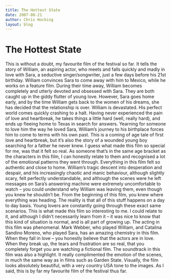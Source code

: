 ```yaml
---
title: The Hottest State
date: 2007-08-21
author: Chris Hocking
layout: blog
---
```

# The Hottest State

This is without a doubt, my favourite film of the festival so far. It tells the story of William, an aspiring actor, who meets and falls quickly and madly in love with Sara, a seductive singer/songwriter, just a few days before his 21st birthday. William convinces Sara to come away with him to Mexico, while he works on a feature film. During their time away, William becomes completely and utterly devoted and obsessed with Sara. They are both caught up in the giddy flutter of young love. However, Sara goes home early, and by the time William gets back to the women of his dreams, she has decided that the relationship is over. William is devastated. His perfect world comes quickly crashing to a halt. Having never experienced the pain of love and heartbreak, he takes things a little hard (well, really hard), and ends up fleeing home to Texas in search for answers. Yearning for someone to love him the way he loved Sara, William’s journey to his birthplace forces him to come to terms with his own past. This is a coming of age tale of first love and heartbreak, but it’s also the story of a wounded young boy searching for a father he never knew. I guess what made this film so special for me, was that it felt so real. As someone that’s in the same age bracket as the characters in this film, I can honestly relate to them and recognised a lot of the emotional patterns they went through. Everything in this film felt so authentic and close to home. William’s tragic descent into desperation and despair, and his increasingly chaotic and manic behaviour, although slightly scary, felt perfectly understandable, and although the scenes were he left messages on Sara’s answering machine were extremely uncomfortable to watch – you could understand why William was leaving them, even though you knew he shouldn’t be. From the beginning of this film, you knew where everything was heading. The reality is that all of this stuff happens on a day to day basis. Young lovers are constantly going through these exact same scenarios. This is what made this film so interesting to me. I could relate to it, and although I didn’t necessarily learn from it – it was nice to know that this kind of situation is normal, and is all part of growing up. The acting in this film was phenomenal. Mark Webber, who played William, and Catalina Sandino Moreno, who played Sara, has an amazing chemistry in this film. When they fall in love – you honestly believe that the actors are in love. When they break up, the tears and frustration are so real, that you completely forget you are watching a fictional film. The soundtrack in this film was also a highlight. It really complimented the emotion of the scenes, in much the same way as in films such as Garden State. Visually, the film looks absolutely beautiful, with a very country USA tone to the images. As I said, this is by far my favourite film of the festival thus far.